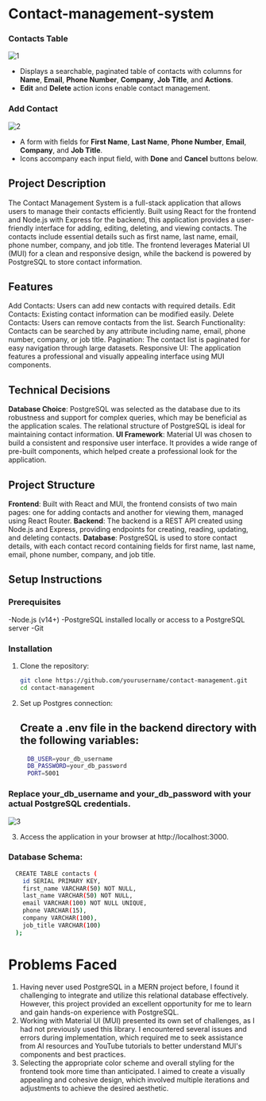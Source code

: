 # Contact-management-system

 ### Contacts Table 
![1](https://github.com/user-attachments/assets/aaeda493-5090-4008-aa9a-6decd943a89f)


- Displays a searchable, paginated table of contacts with columns for **Name**, **Email**, **Phone Number**, **Company**, **Job Title**, and **Actions**.
- **Edit** and **Delete** action icons enable contact management.

### Add Contact
![2](https://github.com/user-attachments/assets/222c6fd5-9bcb-4190-a8bd-7ef50f94f06d)


- A form with fields for **First Name**, **Last Name**, **Phone Number**, **Email**, **Company**, and **Job Title**.
- Icons accompany each input field, with **Done** and **Cancel** buttons below.



## Project Description

The Contact Management System is a full-stack application that allows users to manage their contacts efficiently. Built using React for the frontend and Node.js with Express for the backend, this application provides a user-friendly interface for adding, editing, deleting, and viewing contacts. The contacts include essential details such as first name, last name, email, phone number, company, and job title. The frontend leverages Material UI (MUI) for a clean and responsive design, while the backend is powered by PostgreSQL to store contact information.

## Features

Add Contacts: Users can add new contacts with required details.
Edit Contacts: Existing contact information can be modified easily.
Delete Contacts: Users can remove contacts from the list.
Search Functionality: Contacts can be searched by any attribute including name, email, phone number, company, or job title.
Pagination: The contact list is paginated for easy navigation through large datasets.
Responsive UI: The application features a professional and visually appealing interface using MUI components.

## Technical Decisions

**Database Choice**: PostgreSQL was selected as the database due to its robustness and support for complex queries, which may be beneficial as the application scales. The relational structure of PostgreSQL is ideal for maintaining contact information.
**UI Framework**: Material UI was chosen to build a consistent and responsive user interface. It provides a wide range of pre-built components, which helped create a professional look for the application.

## Project Structure
**Frontend**: Built with React and MUI, the frontend consists of two main pages: one for adding contacts and another for viewing them, managed using React Router.
**Backend**: The backend is a REST API created using Node.js and Express, providing endpoints for creating, reading, updating, and deleting contacts.
**Database**: PostgreSQL is used to store contact details, with each contact record containing fields for first name, last name, email, phone number, company, and job title.

## Setup Instructions

### Prerequisites
-Node.js (v14+)
-PostgreSQL installed locally or access to a PostgreSQL server
-Git

### Installation

1. Clone the repository:
    ```bash
   git clone https://github.com/yourusername/contact-management.git
   cd contact-management
    
2. Set up Postgres connection:
   ## Create a .env file in the backend directory with the following variables:
   ```bash
     DB_USER=your_db_username
     DB_PASSWORD=your_db_password
     PORT=5001
  ### Replace your_db_username and your_db_password with your actual PostgreSQL credentials.

![3](https://github.com/user-attachments/assets/d7d400ca-44f0-461d-a14e-9f75fa3573b2)

 

3. Access the application in your browser at http://localhost:3000.

### Database Schema:
  ```bash
    CREATE TABLE contacts (
      id SERIAL PRIMARY KEY,
      first_name VARCHAR(50) NOT NULL,
      last_name VARCHAR(50) NOT NULL,
      email VARCHAR(100) NOT NULL UNIQUE,
      phone VARCHAR(15),
      company VARCHAR(100),
      job_title VARCHAR(100)
    );
```
# Problems Faced
  1) Having never used PostgreSQL in a MERN project before, I found it challenging to integrate and utilize this relational database effectively. However, this project provided an excellent opportunity for me to learn and gain hands-on experience with PostgreSQL.
  2) Working with Material UI (MUI) presented its own set of challenges, as I had not previously used this library. I encountered several issues and errors during implementation, which required me to seek assistance from AI resources and YouTube tutorials to better understand MUI's components and best practices.
  3) Selecting the appropriate color scheme and overall styling for the frontend took more time than anticipated. I aimed to create a visually appealing and cohesive design, which involved multiple iterations and adjustments to achieve the desired aesthetic.
  
     

